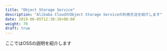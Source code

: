 ```yaml
---
title: "Object Storage Service"
description: "Alibaba CloudのObject Storage Serviceの利用方法を紹介します"
date: 2019-06-05T12:30:18+08:00
weight: 70
draft: true
---
```

ここではOSSの説明を紹介します